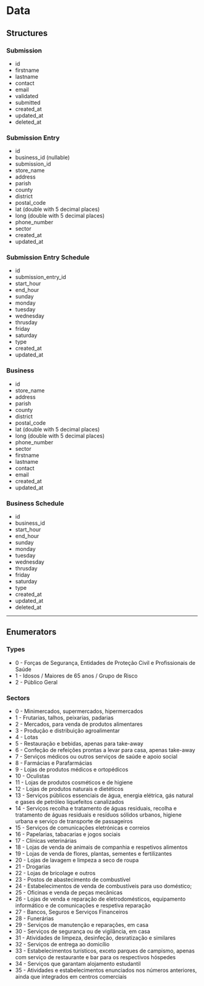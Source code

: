 # Data

## Structures

### Submission

- id
- firstname
- lastname
- contact
- email
- validated
- submitted
- created_at
- updated_at
- deleted_at
  
### Submission Entry

- id
- business_id (nullable)
- submission_id
- store_name
- address
- parish
- county
- district
- postal_code
- lat (double with 5 decimal places)
- long (double with 5 decimal places)
- phone_number
- sector
- created_at
- updated_at

### Submission Entry Schedule

- id
- submission_entry_id
- start_hour
- end_hour
- sunday
- monday
- tuesday
- wednesday
- thrusday
- friday
- saturday
- type
- created_at
- updated_at

### Business

- id
- store_name
- address
- parish
- county
- district
- postal_code
- lat (double with 5 decimal places)
- long (double with 5 decimal places)
- phone_number
- sector
- firstname
- lastname
- contact
- email
- created_at
- updated_at

### Business Schedule

- id
- business_id
- start_hour
- end_hour
- sunday
- monday
- tuesday
- wednesday
- thrusday
- friday
- saturday
- type
- created_at
- updated_at
- deleted_at

---

## Enumerators

### Types

- 0 - Forças de Segurança, Entidades de Proteção Civil e Profissionais de Saúde
- 1 - Idosos / Maiores de 65 anos / Grupo de Risco
- 2 - Público Geral

### Sectors

- 0 - Minimercados, supermercados, hipermercados
- 1 - Frutarias, talhos, peixarias, padarias
- 2 - Mercados, para venda de produtos alimentares
- 3 - Produção e distribuição agroalimentar
- 4 - Lotas
- 5 - Restauração e bebidas, apenas para take-away
- 6 - Confeção de refeições prontas a levar para casa, apenas take-away
- 7 - Serviços médicos ou outros serviços de saúde e apoio social
- 8 - Farmácias e Parafarmácias
- 9 - Lojas de produtos médicos e ortopédicos
- 10 - Oculistas
- 11 - Lojas de produtos cosméticos e de higiene
- 12 - Lojas de produtos naturais e dietéticos
- 13 - Serviços públicos essenciais de água, energia elétrica, gás natural e gases de petróleo liquefeitos canalizados
- 14 - Serviços recolha e tratamento de águas residuais, recolha e tratamento de águas residuais e resíduos sólidos urbanos, higiene urbana e serviço de transporte de passageiros
- 15 - Serviços de comunicações eletrónicas e correios
- 16 - Papelarias, tabacarias e jogos sociais
- 17 - Clínicas veterinárias
- 18 - Lojas de venda de animais de companhia e respetivos alimentos
- 19 - Lojas de venda de flores, plantas, sementes e fertilizantes
- 20 - Lojas de lavagem e limpeza a seco de roupa
- 21 - Drogarias
- 22 - Lojas de bricolage e outros
- 23 - Postos de abastecimento de combustível
- 24 - Estabelecimentos de venda de combustíveis para uso doméstico;
- 25 - Oficinas e venda de peças mecânicas
- 26 - Lojas de venda e reparação de eletrodomésticos, equipamento informático e de comunicações e respetiva reparação
- 27 - Bancos, Seguros e Serviços Financeiros
- 28 - Funerárias
- 29 - Serviços de manutenção e reparações, em casa
- 30 - Serviços de segurança ou de vigilância, em casa
- 31 - Atividades de limpeza, desinfeção, desratização e similares
- 32 - Serviços de entrega ao domicílio
- 33 - Estabelecimentos turísticos, exceto parques de campismo, apenas com serviço de restaurante e bar para os respectivos hóspedes
- 34 - Serviços que garantam alojamento estudantil
- 35 - Atividades e estabelecimentos enunciados nos números anteriores, ainda que integrados em centros comerciais
